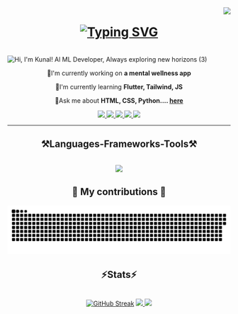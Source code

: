 <img align="right" src="https://visitor-badge.laobi.icu/badge?page_id=Kp4103.Kp4103" />

<h1 align="center">
<a href="https://git.io/typing-svg"><img src="https://readme-typing-svg.demolab.com?font=Righteous&size=35&duration=4000&pause=1000&center=true&vCenter=true&random=false&width=500&height=70&lines=Hi+there+!%F0%9F%91%8B;I'm+Kunal+Pawar!" alt="Typing SVG" /></a>
</h1>


<br/>![Hi, I'm Kunal! Al   ML Developer, Always exploring new horizons  (3)](https://github.com/Kp4103/Kp4103/assets/11766476/e00056a8-fc47-4aba-b47f-61e68d4d42a9)

<div align="center">

🔭I'm currently working on **a mental wellness app**

🌱I'm currently learning **Flutter, Tailwind, JS**

💭Ask me about **HTML, CSS, Python.... [here](https://github.com/Kp4103/Kp4103/issues)**

</div>

<div align="center">
<a href="mailto:kunal4103@gmail.com">
<img src="https://img.shields.io/badge/Gmail-D14836?style=for-the-badge&logo=gmail&logoColor=white" target="_blank" />
</a>

<a href="https://www.linkedin.com/in/kunal-pawar-8186a1293/">
  <img src="https://img.shields.io/badge/LinkedIn-0077B5?style=for-the-badge&logo=linkedin&logoColor=white" target="_blank" />
</a>

<a href="https://discord.com/users/827833395739361291">
  <img src="https://img.shields.io/badge/Discord-5865F2?style=for-the-badge&logo=discord&logoColor=white" target="_blank" />
</a>

<a href="https://twitter.com/apocalypsewolf2">
  <img src="https://img.shields.io/badge/Twitter-1DA1F2?style=for-the-badge&logo=twitter&logoColor=white" target="_blank" />
</a>

<a href="https://www.instagram.com/kp_4103/">
  <img src="https://img.shields.io/badge/Instagram-E4405F?style=for-the-badge&logo=instagram&logoColor=white" target="_blank" />
</a>
</div>

<hr/>

<h2 align="center"> ⚒️Languages-Frameworks-Tools⚒️ </h2>

<br/>

<div align="center">
  <a href="https://skillicons.dev">
  <img src="https://skillicons.dev/icons?i=anaconda,androidstudio,c,cpp,codepen,css,dart,discord,figma,firebase,flutter,github,gmail,html,instagram,java,js,linkedin,mongodb,mysql,php,pycharm,py,pytorch,tensorflow,vscode,&perline=13" /><br>
  </a>
</div>

<div align="center">
  <h2>🐍 My contributions 🐍</h2>

  <picture>
    <source media="(prefers-color-scheme: dark)" srcset="https://raw.githubusercontent.com/Kp4103/Kp4103/output/github-contribution-grid-snake-dark.svg" />
    <source media="(prefers-color-scheme: light)" srcset="https://raw.githubusercontent.com/Kp4103/Kp4103/output/github-contribution-grid-snake.svg" />
    <img alt="github-snake" src="https://raw.githubusercontent.com/Kp4103/Kp4103/output/github-contribution-grid-snake-dark.svg" />
  </picture>
</div>


<h2 align="center"> ⚡Stats⚡ </h2>
<br>

<div align="center">
  <a href="https://git.io/streak-stats"><img src="https://streak-stats.demolab.com?user=Kp4103&theme=github-dark-blue&hide_border=false" alt="GitHub Streak" /></a>
  <a href="https://github.com/anuraghazra/github-readme-stats"><img src="https://github-readme-stats.vercel.app/api?username=Kp4103&show_icons=true&theme=transparent"</a>
  <a href="https://github.com/anuraghazra/github-readme-stats"><img src="https://github-readme-stats.vercel.app/api/top-langs/?username=Kp4103"></a>
</div>

